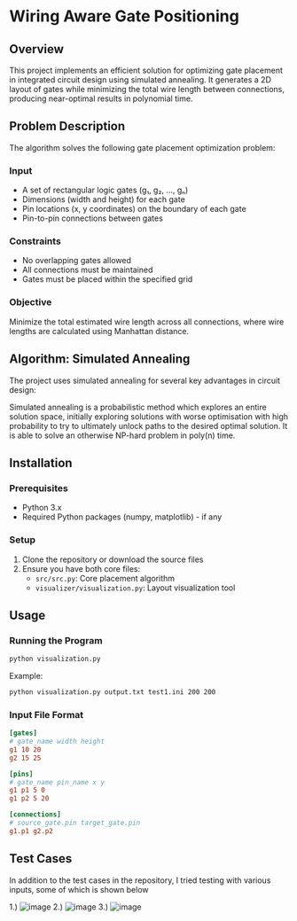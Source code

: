# Wiring Aware Gate Positioning

## Overview
This project implements an efficient solution for optimizing gate placement in integrated circuit design using simulated annealing. It generates a 2D layout of gates while minimizing the total wire length between connections, producing near-optimal results in polynomial time.

## Problem Description
The algorithm solves the following gate placement optimization problem:

### Input
- A set of rectangular logic gates (g₁, g₂, ..., gₙ)
- Dimensions (width and height) for each gate
- Pin locations (x, y coordinates) on the boundary of each gate
- Pin-to-pin connections between gates

### Constraints
- No overlapping gates allowed
- All connections must be maintained
- Gates must be placed within the specified grid

### Objective
Minimize the total estimated wire length across all connections, where wire lengths are calculated using Manhattan distance.

## Algorithm: Simulated Annealing
The project uses simulated annealing for several key advantages in circuit design:

Simulated annealing is a probabilistic method which explores an entire solution space, initially exploring solutions with worse optimisation with high probability to try to
ultimately unlock paths to the desired optimal solution. It is able to solve an otherwise NP-hard problem in poly(n) time.

## Installation

### Prerequisites
- Python 3.x
- Required Python packages (numpy, matplotlib) - if any

### Setup
1. Clone the repository or download the source files
2. Ensure you have both core files:
   - `src/src.py`: Core placement algorithm
   - `visualizer/visualization.py`: Layout visualization tool

## Usage

### Running the Program
```bash
python visualization.py    
```

Example:
```bash
python visualization.py output.txt test1.ini 200 200
```

### Input File Format
```ini
[gates]
# gate_name width height
g1 10 20
g2 15 25

[pins]
# gate_name pin_name x y
g1 p1 5 0
g1 p2 5 20

[connections]
# source_gate.pin target_gate.pin
g1.p1 g2.p2
```

## Test Cases
In addition to the test cases in the repository, I tried testing with various inputs, some of which is shown below


1.)
![image](https://github.com/user-attachments/assets/5f4fd831-461f-4cfe-8b4e-bc34acee4deb)
2.) 
![image](https://github.com/user-attachments/assets/a3c6e808-9088-41af-abd9-d48d2881ba06)
3.)
![image](https://github.com/user-attachments/assets/a27eb684-fb13-4c0a-a13f-c876a6921479)
